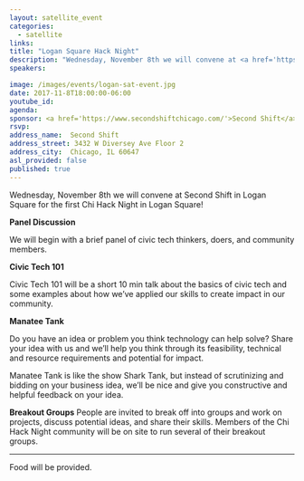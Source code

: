 ```yaml
---
layout: satellite_event
categories:
  - satellite
links:
title: "Logan Square Hack Night"
description: "Wednesday, November 8th we will convene at <a href='https://www.secondshiftchicago.com/'> Second Shift</a> for the first Chi Hack Neighborhood Night in Logan Square!"
speakers:

image: /images/events/logan-sat-event.jpg
date: 2017-11-8T18:00:00-06:00
youtube_id:
agenda:
sponsor: <a href='https://www.secondshiftchicago.com/'>Second Shift</a>
rsvp:
address_name:  Second Shift
address_street: 3432 W Diversey Ave Floor 2
address_city:  Chicago, IL 60647
asl_provided: false
published: true
---
```


Wednesday, November 8th we will convene at Second Shift in Logan Square for the first Chi Hack Night in Logan Square!

**Panel Discussion**

We will begin with a brief panel of civic tech thinkers, doers, and community members.

**Civic Tech 101**

Civic Tech 101 will be a short 10 min talk about the basics of civic tech and some examples about how we’ve applied our skills to create impact in our community.

**Manatee Tank**

Do you have an idea or problem you think technology can help solve? Share your idea with us and we’ll help you think through its feasibility, technical and resource requirements and potential for impact.

Manatee Tank is like the show Shark Tank, but instead of scrutinizing and bidding on your business idea, we’ll be nice and give you constructive and helpful feedback on your idea.

**Breakout Groups**
People are invited to break off into groups and work on projects, discuss potential ideas, and share their skills. Members of the Chi Hack Night community will be on site to run several of their breakout groups.

---

Food will be provided.
